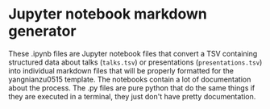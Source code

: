 # Jupyter notebook markdown generator

These .ipynb files are Jupyter notebook files that convert a TSV containing structured data about talks (`talks.tsv`) or presentations (`presentations.tsv`) into individual markdown files that will be properly formatted for the yangnianzu0515 template. The notebooks contain a lot of documentation about the process. The .py files are pure python that do the same things if they are executed in a terminal, they just don't have pretty documentation.




